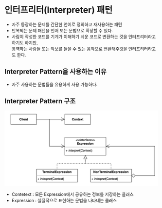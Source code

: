 # 인터프리터(Interpreter) 패턴
- 자주 등장하는 문제를 간단한 언어로 정의하고 재사용하는 패턴
- 반복되는 문제 패턴을 언어 또는 문법으로 확장할 수 있다.
- 사람이 작성한 코드를 기계가 이해하기 쉬운 코드로 변환하는 것을 인터프리터라고 하기도 하지만,  
통역하는 사람들 또는 악보를 들을 수 있는 음악으로 변환해주것을 인터프리터라고도 한다.

## Interpreter Pattern을 사용하는 이유
- 자주 사용하는 문법들을 유용하게 사용 가능하다.

## Interpreter Pattern 구조
![Interpreter.png](Interpreter.png)
- Contetext : 모든 Expression에서 공유하는 정보를 저장하는 클래스
- Expression : 실질적으로 표현하는 문법을 나타네는 클래스